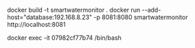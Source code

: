 docker build -t smartwatermonitor .
docker run --add-host="database:192.168.8.23" -p 8081:8080 smartwatermonitor  
http://localhost:8081

docker exec -it 07982cf77b74 /bin/bash